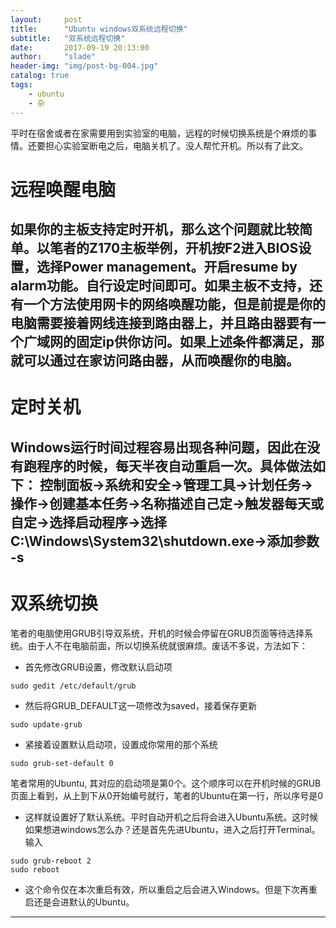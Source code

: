 ```yaml
---
layout:     post
title:      "Ubuntu windows双系统远程切换"
subtitle:   "双系统远程切换"
date:       2017-09-19 20:13:00
author:     "slade"
header-img: "img/post-bg-004.jpg"
catalog: true
tags:
    - ubuntu
    - 杂
---
```


平时在宿舍或者在家需要用到实验室的电脑，远程的时候切换系统是个麻烦的事情。还要担心实验室断电之后，电脑关机了。没人帮忙开机。所以有了此文。


# 远程唤醒电脑
如果你的主板支持定时开机，那么这个问题就比较简单。以笔者的Z170主板举例，开机按F2进入BIOS设置，选择Power management。开启resume by alarm功能。自行设定时间即可。如果主板不支持，还有一个方法使用网卡的网络唤醒功能，但是前提是你的电脑需要接着网线连接到路由器上，并且路由器要有一个广域网的固定ip供你访问。如果上述条件都满足，那就可以通过在家访问路由器，从而唤醒你的电脑。
------
# 定时关机
Windows运行时间过程容易出现各种问题，因此在没有跑程序的时候，每天半夜自动重启一次。具体做法如下：
控制面板->系统和安全->管理工具->计划任务->操作->创建基本任务->名称描述自己定->触发器每天或自定->选择启动程序->选择C:\Windows\System32\shutdown.exe->添加参数 -s
------
# 双系统切换
笔者的电脑使用GRUB引导双系统，开机的时候会停留在GRUB页面等待选择系统。由于人不在电脑前面，所以切换系统就很麻烦。废话不多说，方法如下：
- 首先修改GRUB设置，修改默认启动项
```shell
sudo gedit /etc/default/grub 
```
- 然后将GRUB_DEFAULT这一项修改为saved，接着保存更新
```shell
sudo update-grub 
```
- 紧接着设置默认启动项，设置成你常用的那个系统
```shell
sudo grub-set-default 0
```
笔者常用的Ubuntu, 其对应的启动项是第0个。这个顺序可以在开机时候的GRUB页面上看到，从上到下从0开始编号就行，笔者的Ubuntu在第一行，所以序号是0
- 这样就设置好了默认系统。平时自动开机之后将会进入Ubuntu系统。这时候如果想进windows怎么办？还是首先先进Ubuntu，进入之后打开Terminal。输入
```shell
sudo grub-reboot 2
sudo reboot
```
- 这个命令仅在本次重启有效，所以重启之后会进入Windows。但是下次再重启还是会进默认的Ubuntu。
------
